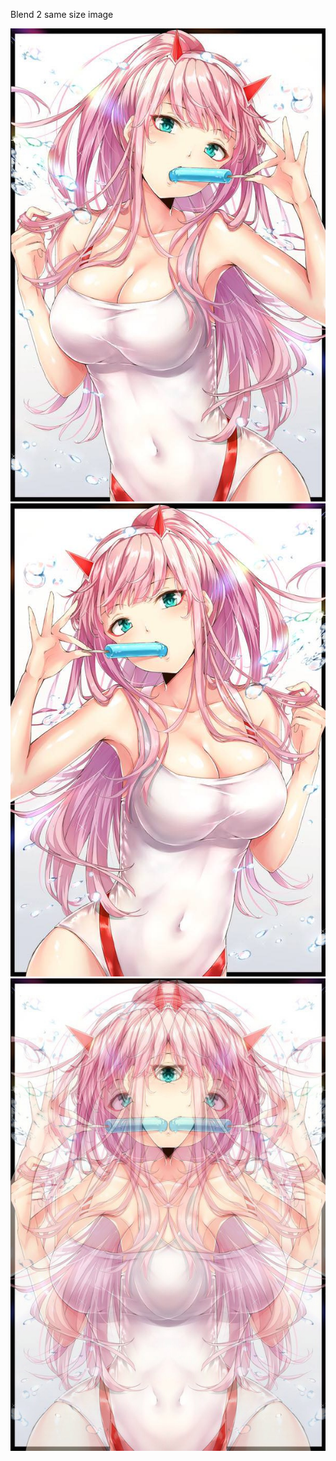 Blend 2 same size image

![](../../images/001.jpg)
![](../../images/002.jpg)
![](../../images/blend.jpg)
